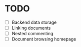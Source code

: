 # TODO
-[ ] Backend data storage
-[ ] Linking documents
-[ ] Nested commenting
-[ ] Document browsing homepage